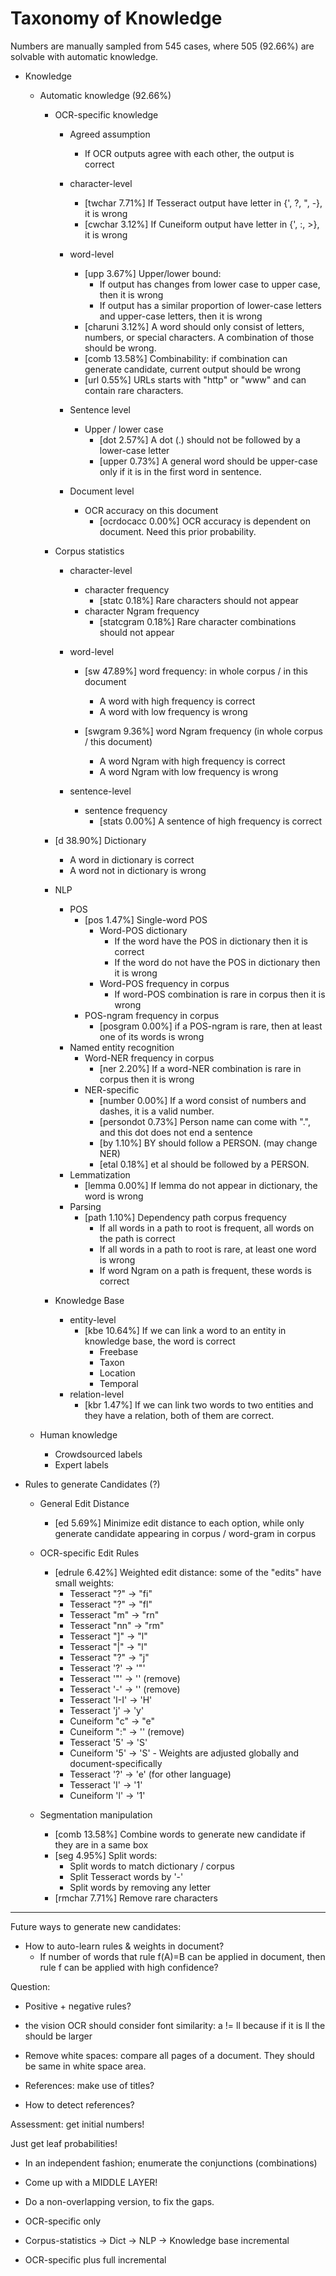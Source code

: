 Taxonomy of Knowledge
====

Numbers are manually sampled from 545 cases, where 505 (92.66%) are
solvable with automatic knowledge.

- Knowledge
  - Automatic knowledge (92.66%)
    - OCR-specific knowledge
      - Agreed assumption
        - If OCR outputs agree with each other, the output is correct
      - character-level
        * [twchar	7.71%] If Tesseract output have letter in {', ?, ", -}, it is wrong
        * [cwchar	3.12%] If Cuneiform output have letter in {', :, >}, it is wrong
      - word-level
        - [upp	3.67%] Upper/lower bound:
          * If output has changes from lower case to upper case, then it is wrong
          * If output has a similar proportion of lower-case letters and upper-case letters, then it is wrong
        * [charuni	3.12%] A word should only consist of letters, numbers, or special characters. A combination of those should be wrong.
        * [comb	13.58%] Combinability: if combination can generate candidate, current output should be wrong
        * [url	0.55%] URLs starts with "http" or "www" and can contain rare characters.

      - Sentence level
        - Upper / lower case 
          * [dot	2.57%] A dot (.) should not be followed by a lower-case letter
          * [upper	0.73%] A general word should be upper-case only if it is in the first word in sentence.
      - Document level
        - OCR accuracy on this document
          * [ocrdocacc	0.00%] OCR accuracy is dependent on document. Need this prior probability.

    - Corpus statistics
      - character-level
        - character frequency
          * [statc	0.18%] Rare characters should not appear 
        - character Ngram frequency
          * [statcgram	0.18%] Rare character combinations should not appear
      - word-level
        - [sw	47.89%] word frequency: in whole corpus / in this document
            * A word with high frequency is correct
            * A word with low frequency is wrong

        - [swgram	9.36%] word Ngram frequency (in whole corpus / this document)
          * A word Ngram with high frequency is correct
          * A word Ngram with low frequency is wrong

      - sentence-level
        - sentence frequency
          * [stats	0.00%] A sentence of high frequency is correct 
          
    - [d	38.90%] Dictionary
      * A word in dictionary is correct
      * A word not in dictionary is wrong

    - NLP
      - POS
        - [pos	1.47%] Single-word POS 
          - Word-POS dictionary
            * If the word have the POS in dictionary then it is correct
            * If the word do not have the POS in dictionary then it is wrong
          - Word-POS frequency in corpus
            * If word-POS combination is rare in corpus then it is wrong
        - POS-ngram frequency in corpus
          * [posgram	0.00%] if a POS-ngram is rare, then at least one of its words is wrong
      - Named entity recognition
        - Word-NER frequency in corpus
          * [ner	2.20%] If a word-NER combination is rare in corpus then it is wrong
        - NER-specific
          * [number	0.00%] If a word consist of numbers and dashes, it is a valid number.
          * [persondot	0.73%] Person name can come with ".", and this dot does not end a sentence
          * [by	1.10%] BY should follow a PERSON. (may change NER)
          * [etal	0.18%] et al should be followed by a PERSON.
      - Lemmatization
        * [lemma	0.00%] If lemma do not appear in dictionary, the word is wrong
      - Parsing
        - [path	1.10%] Dependency path corpus frequency
          * If all words in a path to root is frequent, all words on the path is correct
          * If all words in a path to root is rare, at least one word is wrong
          * If word Ngram on a path is frequent, these words is correct
    - Knowledge Base 
      - entity-level
        * [kbe	10.64%] If we can link a word to an entity in knowledge base, the word is correct
          - Freebase
          - Taxon
          - Location
          - Temporal
      - relation-level
        * [kbr	1.47%] If we can link two words to two entities and they have a relation, both of them are correct.

  - Human knowledge
    - Crowdsourced labels
    - Expert labels


- Rules to generate Candidates (?)
  - General Edit Distance
    * [ed	5.69%] Minimize edit distance to each option, while only generate candidate appearing in corpus / word-gram in corpus
  - OCR-specific Edit Rules
    * [edrule	6.42%] Weighted edit distance: some of the "edits" have small weights:
      - Tesseract "?" -> "fi"
      - Tesseract "?" -> "fl"
      - Tesseract "m" -> "rn"
      - Tesseract "nn" -> "rm"
      - Tesseract "]" -> "l"
      - Tesseract "|" -> "l"
      - Tesseract "?" -> "j"
      - Tesseract '?' -> '"'
      - Tesseract '"' -> '' (remove)
      - Tesseract '-' -> '' (remove)
      - Tesseract 'I-I' -> 'H'
      - Tesseract 'j' -> 'y'
      - Cuneiform "c" -> "e"
      - Cuneiform ":" -> '' (remove)
      - Tesseract '5' -> 'S'
      - Cuneiform '5' -> 'S'  - Weights are adjusted globally and document-specifically
      - Tesseract '?' -> 'e' (for other language)
      - Tesseract 'I' -> '1'
      - Cuneiform 'l' -> '1'

  - Segmentation manipulation
    * [comb	13.58%] Combine words to generate new candidate if they are in a same box
    * [seg	4.95%] Split words:
      - Split words to match dictionary / corpus
      - Split Tesseract words by '-'
      - Split words by removing any letter
    * [rmchar	7.71%] Remove rare characters


----


Future ways to generate new candidates:
- How to auto-learn rules & weights in document?
  - If number of words that rule f(A)=B can be applied in document, then rule f can be applied with high confidence?


Question: 
- Positive + negative rules?

- the vision OCR should consider font similarity: a != ll because if it is ll the should be larger
- Remove white spaces: compare all pages of a document. They should be same in white space area. 

- References: make use of titles?
- How to detect references?


<!--
Discarded rules:
* [numconf	0.37%] if Tesseract and Cuneiform output different numbers, Tesseract is correct and Cuneiform is wrong. 
-->


Assessment: get initial numbers!

Just get leaf probabilities!

- In an independent fashion; enumerate the conjunctions (combinations)
- Come up with a MIDDLE LAYER!

- Do a non-overlapping version, to fix the gaps.

- OCR-specific only
- Corpus-statistics -> Dict -> NLP -> Knowledge base incremental
- OCR-specific plus full incremental

